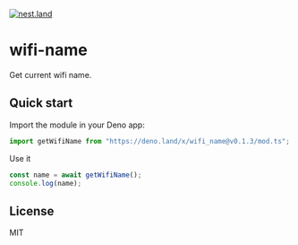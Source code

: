 [![nest.land](https://nest.land/badge.svg)](https://nest.land/package/wifi_name)

# wifi-name

Get current wifi name.

## Quick start

Import the module in your Deno app:

```ts
import getWifiName from "https://deno.land/x/wifi_name@v0.1.3/mod.ts";
```

Use it

```ts
const name = await getWifiName();
console.log(name);
```

## License

MIT

